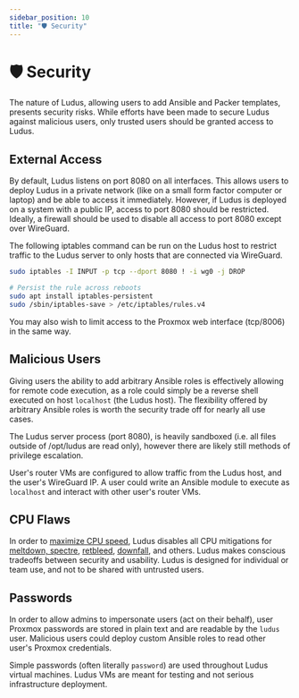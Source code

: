 ```yaml
---
sidebar_position: 10
title: "🛡️ Security"
---
```


# 🛡️ Security

The nature of Ludus, allowing users to add Ansible and Packer templates, presents security risks.
While efforts have been made to secure Ludus against malicious users, only trusted users should be granted access to Ludus.

## External Access

By default, Ludus listens on port 8080 on all interfaces. This allows users to deploy Ludus in a private network (like on a small form factor computer or laptop) and be able to access it immediately. However, if Ludus is deployed on a system with a public IP, access to port 8080 should be restricted. Ideally, a firewall should be used to disable all access to port 8080 except over WireGuard.

The following iptables command can be run on the Ludus host to restrict traffic to the Ludus server to only hosts that are connected via WireGuard.

```bash
sudo iptables -I INPUT -p tcp --dport 8080 ! -i wg0 -j DROP

# Persist the rule across reboots
sudo apt install iptables-persistent
sudo /sbin/iptables-save > /etc/iptables/rules.v4
```

You may also wish to limit access to the Proxmox web interface (tcp/8006) in the same way.

## Malicious Users

Giving users the ability to add arbitrary Ansible roles is effectively allowing for remote code execution, as a role could simply be a reverse shell executed on host `localhost` (the Ludus host).
The flexibility offered by arbitrary Ansible roles is worth the security trade off for nearly all use cases.

The Ludus server process (port 8080), is heavily sandboxed (i.e. all files outside of /opt/ludus are read only), however there are likely still methods of privilege escalation.

User's router VMs are configured to allow traffic from the Ludus host, and the user's WireGuard IP. A user could write an Ansible module to execute as `localhost` and interact with other user's router VMs.

## CPU Flaws

In order to [maximize CPU speed](https://www.phoronix.com/review/retbleed-benchmark), Ludus disables all CPU mitigations for [meltdown, spectre](https://meltdownattack.com/), [retbleed](https://en.wikipedia.org/wiki/Retbleed), [downfall](https://downfall.page/), and others. 
Ludus makes conscious tradeoffs between security and usability.
Ludus is designed for individual or team use, and not to be shared with untrusted users.

## Passwords

In order to allow admins to impersonate users (act on their behalf), user Proxmox passwords are stored in plain text and are readable by the `ludus` user. Malicious users could deploy custom Ansible roles to read other user's Proxmox credentials.

Simple passwords (often literally `password`) are used throughout Ludus virtual machines. Ludus VMs are meant for testing and not serious infrastructure deployment.
